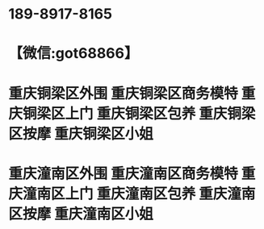# 189-8917-8165
# 【微信:got68866】
# 重庆铜梁区外围 重庆铜梁区商务模特 重庆铜梁区上门 重庆铜梁区包养 重庆铜梁区按摩 重庆铜梁区小姐 
# 重庆潼南区外围 重庆潼南区商务模特 重庆潼南区上门 重庆潼南区包养 重庆潼南区按摩 重庆潼南区小姐

